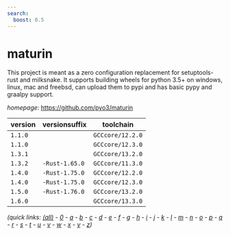 ```yaml
---
search:
  boost: 0.5
---
```

# maturin

This project is meant as a zero configuration replacement for setuptools-rust and milksnake. It supports building wheels for python 3.5+ on windows, linux, mac and freebsd, can upload them to pypi and has basic pypy and graalpy support.

*homepage*: <https://github.com/pyo3/maturin>

version | versionsuffix | toolchain
--------|---------------|----------
``1.1.0`` |  | ``GCCcore/12.2.0``
``1.1.0`` |  | ``GCCcore/12.3.0``
``1.3.1`` |  | ``GCCcore/13.2.0``
``1.3.2`` | ``-Rust-1.65.0`` | ``GCCcore/11.3.0``
``1.4.0`` | ``-Rust-1.75.0`` | ``GCCcore/12.2.0``
``1.4.0`` | ``-Rust-1.75.0`` | ``GCCcore/12.3.0``
``1.5.0`` | ``-Rust-1.76.0`` | ``GCCcore/13.2.0``
``1.6.0`` |  | ``GCCcore/13.3.0``


*(quick links: [(all)](../index.md) - [0](../0/index.md) - [a](../a/index.md) - [b](../b/index.md) - [c](../c/index.md) - [d](../d/index.md) - [e](../e/index.md) - [f](../f/index.md) - [g](../g/index.md) - [h](../h/index.md) - [i](../i/index.md) - [j](../j/index.md) - [k](../k/index.md) - [l](../l/index.md) - [m](../m/index.md) - [n](../n/index.md) - [o](../o/index.md) - [p](../p/index.md) - [q](../q/index.md) - [r](../r/index.md) - [s](../s/index.md) - [t](../t/index.md) - [u](../u/index.md) - [v](../v/index.md) - [w](../w/index.md) - [x](../x/index.md) - [y](../y/index.md) - [z](../z/index.md))*

